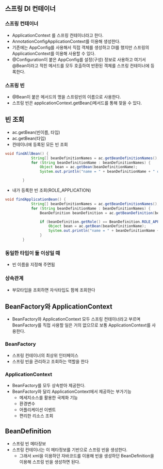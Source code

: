 ## 스프링 DI 컨테이너

### 스프링 컨테이너

- ApplicationContext 를 스프링 컨테이너라고 한다.
- AnnotationConfigApplicationContext를 이용해 생성한다.
- 기존에는 AppConfig를 사용해서 직접 객체를 생성하고 DI를 했지만 스프링의 ApplicationContext를 이용해 사용할 수 있다.
- @Configuration이 붙은 AppConfig를 설정(구성) 정보로 사용하고 여기서 @Bean이라고 적힌 메서드를 모두 호출하여 반환된 객체를 스프링 컨테이너에 등록한다.

### 스프링 빈

- @Bean이 붙은 메서드의 명을 스프링빈의 이름으로 사용한다.
- 스프링 빈은 applicationContext.getBean()메서드를 통해 찾을 수 있다.

## 빈 조회

- ac.getBean(빈이름, 타입)
- ac.getBean(타입)
- 컨테이너에 등록된 모든 빈 조회

```java
void findAllBean() {
            String[] beanDefinitionNames = ac.getBeanDefinitionNames();
            for (String beanDefinitionName : beanDefinitionNames) {
                Object bean = ac.getBean(beanDefinitionName);
                System.out.println("name = " + beanDefinitionName + " object = " + bean);

        }
```

- 내가 등록한 빈 조회(ROLE_APPLICATION)

```java
void findApplicationBean() {
            String[] beanDefinitionNames = ac.getBeanDefinitionNames();
            for (String beanDefinitionName : beanDefinitionNames) {
                BeanDefinition beanDefinition = ac.getBeanDefinition(beanDefinitionName);

                if (beanDefinition.getRole() == BeanDefinition.ROLE_APPLICATION) {
                    Object bean = ac.getBean(beanDefinitionName);
                    System.out.println("name = " + beanDefinitionName + " object = " + bean);
                }
        }
```

### 동일한 타입이 둘 이상일 때

- 빈 이름을 지정해 주면됨

### 상속관계

- 부모타입을 조회하면 자식타입도 함께 조회한다

## BeanFactory와 ApplicationContext

- BeanFactory와 ApplicationContext 모두 스프링 컨테이너라고 부르며 BeanFactory를 직접 사용할 일은 거의 없으므로 보통 ApplicationContext를 사용한다.

### BeanFactory

- 스프링 컨테이너의 최상위 인터페이스
- 스프링 빈을 관리하고 조회하는 역할을 한다

### ApplicationContext

- BeanFactory를 모두 상속받아 제공한다.
- BeanFactory와 달리 ApplicationContext에서 제공하는 부가기능
    - 메세지소스를 활용한 국제화 기능
    - 환경변수
    - 어플리케이션 이벤트
    - 편리한 리소스 조회

## BeanDefinition

- 스프링 빈 메타장보
- 스프링 컨테이너는 이 메타정보를 기반으로 스프링 빈을 생성한다.
    - 그래서 xml을 이용하던 자바코드를 이용해 빈을 생성하던 BeanDefinition을 이용해 스프링 빈을 생성하면 된다.
